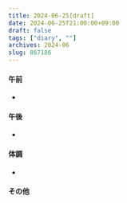 ```yaml
---
title: 2024-06-25[draft]
date: 2024-06-25T21:00:00+09:00
draft: false
tags: ["diary", ""]
archives: 2024-06
slug: 867186
---
```

#### 午前
- 
#### 午後
- 
#### 体調
- 
#### その他